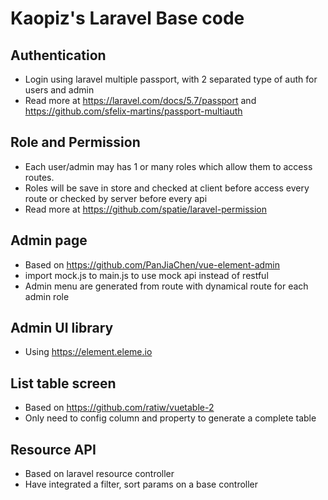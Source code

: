 # Kaopiz's Laravel Base code

## Authentication
- Login using laravel multiple passport, with 2 separated type of auth for users and admin
- Read more at https://laravel.com/docs/5.7/passport and https://github.com/sfelix-martins/passport-multiauth

## Role and Permission
- Each user/admin may has 1 or many roles which allow them to access routes.
- Roles will be save in store and checked at client before access every route or checked by server before every api
- Read more at https://github.com/spatie/laravel-permission

## Admin page
- Based on https://github.com/PanJiaChen/vue-element-admin
- import mock.js to main.js to use mock api instead of restful
- Admin menu are generated from route with dynamical route for each admin role

## Admin UI library
- Using https://element.eleme.io

## List table screen
- Based on https://github.com/ratiw/vuetable-2
- Only need to config column and property to generate a complete table

## Resource API
- Based on laravel resource controller
- Have integrated a filter, sort params on a base controller
